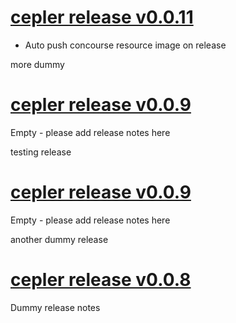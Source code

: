 # [cepler release v0.0.11](https://github.com/bodymindarts/cepler/releases/tag/v0.0.11)

- Auto push concourse resource image
on release

more dummy

# [cepler release v0.0.9](https://github.com/bodymindarts/cepler/releases/tag/v0.0.9)

Empty - please add release notes here

testing release

# [cepler release v0.0.9](https://github.com/bodymindarts/cepler/releases/tag/v0.0.9)

Empty - please add release notes here

another dummy release

# [cepler release v0.0.8](https://github.com/bodymindarts/cepler/releases/tag/v0.0.8)

Dummy
release
notes
